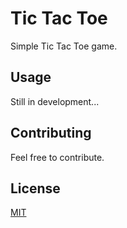 # Tic Tac Toe
Simple Tic Tac Toe game.

## Usage
Still in development...

## Contributing
Feel free to contribute.

## License
[MIT](https://choosealicense.com/licenses/mit/)





